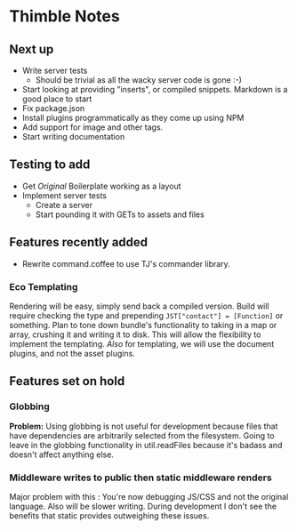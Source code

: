 # Thimble Notes #

## Next up ##
* Write server tests
  * Should be trivial as all the wacky server code is gone :-)
* Start looking at providing "inserts", or compiled snippets. Markdown is a good place to start
* Fix package.json
* Install plugins programmatically as they come up using NPM
* Add support for image and other tags.
* Start writing documentation

## Testing to add ##

* Get *Original* Boilerplate working as a layout
* Implement server tests
  * Create a server
  * Start pounding it with GETs to assets and files

## Features recently added ##
* Rewrite command.coffee to use TJ's commander library.

### Eco Templating ###

Rendering will be easy, simply send back a compiled version. Build will require checking the type and prepending `JST["contact"] = [Function]` or something. Plan to tone down bundle's functionality to taking in a map or array, crushing it and writing it to disk. This will allow the flexibility to implement the templating. *Also* for templating, we will use the document plugins, and not the asset plugins.

## Features set on hold ##

### Globbing ###

**Problem:** Using globbing is not useful for development because files that have dependencies are arbitrarily selected from the filesystem. Going to leave in the globbing functionality in util.readFiles because it's badass and doesn't affect anything else.

### Middleware writes to public then static middleware renders ###
Major problem with this : You're now debugging JS/CSS and not the original language. Also will be slower writing. During development I don't see the benefits that static provides outweighing these issues. 